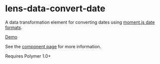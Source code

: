 # lens-data-convert-date

A data transformation element for converting dates using [moment.js date formats](http://momentjs.com/docs/#/displaying/format/).

[Demo](http://lenses.github.io/lens-data-convert-date/components/lens-data-convert-date/demo.html)

See the [component page](http://lenses.github.io/lens-data-convert-date) for more information.

Requires Polymer 1.0+